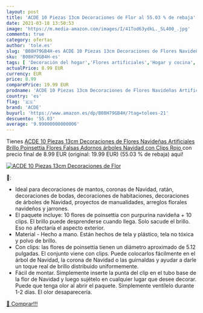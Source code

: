 ```yaml
---
layout: post
title: 'ACDE 10 Piezas 13cm Decoraciones de Flor al 55.03 % de rebaja'
date: 2021-03-18 13:50:53
image: 'https://m.media-amazon.com/images/I/41Tod63ydkL._SL400_.jpg'
comments: true
category: ofertas
author: 'tole.es'
slug: 'B08H79GB4H-es ACDE 10 Piezas 13cm Decoraciones de Flores Navideñas...'
sku: 'B08H79GB4H-es'
tags: [ 'Decoración del hogar','Flores artificiales','Hogar y cocina','Plantas y flores artificiales','acde','navidad', ]
actualPrice: 8.99 EUR
currency: EUR
price: 8.99
comparePrice: 19.99 EUR
prodname: 'ACDE 10 Piezas 13cm Decoraciones de Flores Navideñas Artificiales Brillo Poinsettia Flores Falsas Adornos árboles Navidad con Clips  Rojo '
country: 'es'
flag: '🇪🇸'
brand: 'ACDE'
buyurl: 'https://www.amazon.es/dp/B08H79GB4H/?tag=tolees-21'
descuento: '55.03'
average: '9.99000000000006'
---
```


Tienes [ACDE 10 Piezas 13cm Decoraciones de Flores Navideñas Artificiales Brillo Poinsettia Flores Falsas Adornos árboles Navidad con Clips  Rojo ](https://www.amazon.es/dp/B08H79GB4H/?tag=tolees-21) con precio final de  8.99 EUR (original: 19.99 EUR) (55.03 %  de rebaja) aqui!

[![ACDE 10 Piezas 13cm Decoraciones de Flor](https://m.media-amazon.com/images/I/41Tod63ydkL._SL400_.jpg)](https://www.amazon.es/dp/B08H79GB4H/?tag=tolees-21)

🔎:

- Ideal para decoraciones de mantos, coronas de Navidad, ratán, decoraciones de bodas, decoraciones de habitaciones, decoraciones de árboles de Navidad, proyectos de manualidades, arreglos florales navideños y jarrones.
- El paquete incluye: 10 flores de poinsettia con purpurina navideña + 10 clips. El brillo puede desprenderse cuando llega. Solo sacude el brillo. Eso no afectaría el aspecto exterior.
- Material - Hecho a mano. Están hechos de tela y plástico, tela no tóxica y polvo de brillo.
- Con clips: las flores de poinsettia tienen un diámetro aproximado de 5.12 pulgadas. El conjunto viene con clips. Puede colocarlos fácilmente en el árbol de Navidad, la corona de Navidad o las guirnaldas y ayudar a darle un toque real de brillo distribuido uniformemente.
- Fácil de montar. Simplemente inserte la punta del clip en el tubo base de la flor de Navidad y luego sujételo en cualquier lugar que desee decorar. Puede que tenga olor al abrir el paquete. Simplemente ventílelo durante 1-2 días. El olor desaparecería.

[🛒 Comprar!!!](https://www.amazon.es/dp/B08H79GB4H/?tag=tolees-21)
